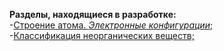 **Разделы, находящиеся в разработке:**
<br/>
-[Строение атома. *Электронные конфигурации*;](https://lina-python.github.io/project/)
<br/>
-[Классификация неорганических веществ;](https://lina-python.github.io/project/src/)
